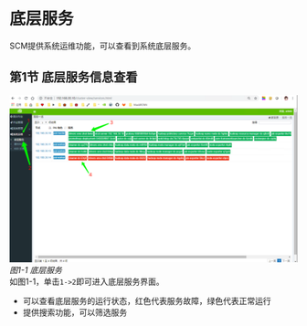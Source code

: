 # 底层服务
SCM提供系统运维功能，可以查看到系统底层服务。

## 第1节 底层服务信息查看
![](../imgs/service-01.png)   
*图1-1 底层服务*    
如图1-1，单击`1->2`即可进入底层服务界面。   
* 可以查看底层服务的运行状态，红色代表服务故障，绿色代表正常运行
* 提供搜索功能，可以筛选服务